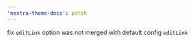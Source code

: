 ```yaml
---
'nextra-theme-docs': patch
---
```


fix `editLink` option was not merged with default config `editLink`

